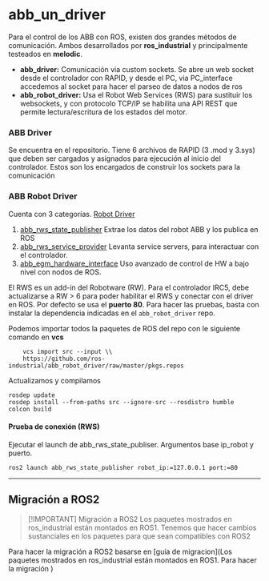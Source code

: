 # abb_un_driver

Para el control de los ABB con ROS, existen dos grandes métodos de comunicación. Ambos desarrollados por **ros_industrial** y principalmente testeados en **melodic**. 

* **abb_driver:** Comunicación via custom sockets. Se abre un web socket desde el controlador con RAPID, y desde el PC, via PC_interface accedemos al socket para hacer el parseo de datos a nodos de ros
* **abb_robot_driver:** Usa el Robot Web Services (RWS) para sustituir los websockets, y con protocolo TCP/IP se habilita una API REST que permite lectura/escritura de los estados del motor. 
### ABB Driver
Se encuentra en el repositorio. Tiene 6 archivos de RAPID (3 .mod y 3.sys) que deben ser cargados y asignados para ejecución al inicio del controlador. Estos son los encargados de construir los sockets para la comunicación 

### ABB Robot Driver 
Cuenta con 3 categorías. [Robot Driver](https://github.com/ros-industrial/abb_robot_driver)
1. [abb_rws_state_publisher](https://github.com/ros-industrial/abb_robot_driver/blob/master/abb_rws_state_publisher) Extrae los datos del robot ABB y los publica en ROS 
2. [abb_rws_service_provider](https://github.com/ros-industrial/abb_robot_driver/tree/master/abb_rws_service_provider) Levanta service servers, para interactuar con el controlador. 
3. [abb_egm_hardware_interface](https://github.com/ros-industrial/abb_robot_driver/blob/master/abb_egm_hardware_interface) Uso avanzado de control de HW a bajo nivel con nodos de ROS.

El RWS es un add-in del Robotware (RW). Para el controlador IRC5, debe actualizarse a RW > 6 para poder habilitar el RWS y conectar con el driver en ROS. Por defecto se usa el **puerto 80**. Para hacer las pruebas, basta con instalar la dependencia indicadas en el `abb_robot_driver` repo. 

Podemos importar todos la paquetes de ROS del repo con le siguiente comando en **vcs**

```
	vcs import src --input \\ 
	https://github.com/ros-industrial/abb_robot_driver/raw/master/pkgs.repos
```

Actualizamos y compilamos 

```
rosdep update
rosdep install --from-paths src --ignore-src --rosdistro humble
colcon build
```

#### Prueba de conexión (RWS)
Ejecutar el launch de abb_rws_state_publiser. Argumentos base ip_robot y puerto. 

```
ros2 launch abb_rws_state_publisher robot_ip:=127.0.0.1 port:=80 
```



---
## Migración a ROS2 

> [!IMPORTANT] Migración a ROS2
> Los paquetes mostrados en ros_industrial están montados en ROS1. Tenemos que hacer cambios sustanciales en los paquetes para que sean compatibles con ROS2

 Para hacer la migración a ROS2 basarse en [guía de migracion](Los paquetes mostrados en ros_industrial están montados en ROS1. Para hacer la migración ) 





